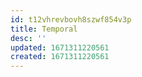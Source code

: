 ```yaml
---
id: t12vhrevbovh8szwf854v3p
title: Temporal
desc: ''
updated: 1671311220561
created: 1671311220561
---
```

